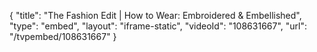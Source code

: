 {
    "title": "The Fashion Edit | How to Wear: Embroidered & Embellished",
    "type": "embed",
    "layout": "iframe-static",
    "videoId": "108631667",
    "url": "\/tvpembed\/108631667"
}